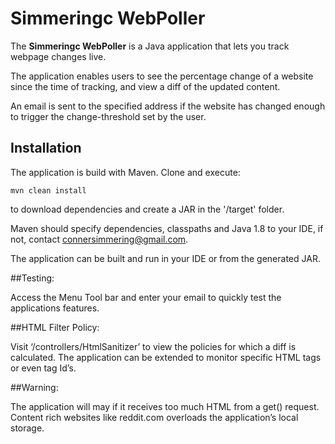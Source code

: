 # Simmeringc WebPoller

The **Simmeringc WebPoller** is a Java application that lets you track webpage changes live.

The application enables users to see the percentage change of a website since the time of tracking, and view a diff of the updated content.

An email is sent to the specified address if the website has changed enough to trigger the change-threshold set by the user.

## Installation

The application is build with Maven. Clone and execute:

```
mvn clean install
```

to download dependencies and create a JAR in the '/target' folder.

Maven should specify dependencies, classpaths and Java 1.8 to your IDE, if not, contact connersimmering@gmail.com.

The application can be built and run in your IDE or from the generated JAR.

##Testing:

Access the Menu Tool bar and enter your email to quickly test the applications features.

##HTML Filter Policy:

Visit ‘/controllers/HtmlSanitizer’ to view the policies for which a diff is calculated. The application can be extended to monitor specific HTML tags or even tag Id’s.

##Warning:

The application will may if it receives too much HTML from a get() request. Content rich websites like reddit.com overloads the application’s local storage.
